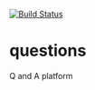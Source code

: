 [![Build Status](https://travis-ci.org/chrisribia/questions.svg?branch=develop)](https://travis-ci.org/chrisribia/questions)
# questions
Q and A platform 
